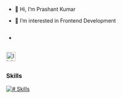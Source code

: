 - 👋 Hi, I’m Prashant Kumar
- 👀 I’m interested in Frontend Development

- ##

<div>
  <img src="https://www.linkedin.com/in/prashant-kumar-ln/" height="25" alt="linkedin logo"  />
</div>

##

### Skills
[![# Skills](https://skillicons.dev/icons?i=html,css,js,tailwind,react,github,figma,docker&theme=dark)](https://skillicons.dev)
